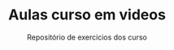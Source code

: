 <h1 align="center"> Aulas curso em videos </h1>

<div align="center">
  Repositório de exercicios dos curso
<div>
